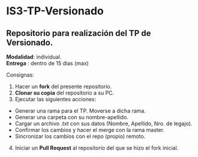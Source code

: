 # IS3-TP-Versionado
## Repositorio para realización del TP de Versionado.

__Modalidad__: individual.  
__Entrega__ : dentro de 15 días (max)  

Consignas:

1. Hacer un __fork__ del presente repositorio.
2. __Clonar su copia__ del repositorio a su PC.
3. Ejecutar las siguientes acciones:
  * Generar una rama para el TP. Moverse a dicha rama.
  * Generar una carpeta con su nombre-apellido.
  * Cargar un archivo .txt con sus datos (Nombre, Apellido, Nro. de legajo).
  * Confirmar los cambios y hacer el merge con la rama master.
  * Sincronizar los cambios con el repo (propio) remoto.
4. Iniciar un __Pull Request__ al repositorio del que se hizo el fork inicial.
